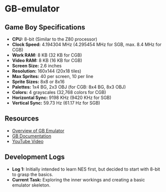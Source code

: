 # GB-emulator

## Game Boy Specifications

- **CPU:** 8-bit (Similar to the Z80 processor)
- **Clock Speed:** 4.194304 MHz (4.295454 MHz for SGB, max. 8.4 MHz for CGB)
- **Work RAM:** 8 KB (32 KB for CGB)
- **Video RAM:** 8 KB (16 KB for CGB)
- **Screen Size:** 2.6 inches
- **Resolution:** 160x144 (20x18 tiles)
- **Max Sprites:** 40 per screen, 10 per line
- **Sprite Sizes:** 8x8 or 8x16
- **Palettes:** 1x4 BG, 2x3 OBJ (for CGB: 8x4 BG, 8x3 OBJ)
- **Colors:** 4 grayscales (32,768 colors for CGB)
- **Horizontal Sync:** 9198 KHz (9420 KHz for SGB)
- **Vertical Sync:** 59.73 Hz (61.17 Hz for SGB)

## Resources

- [Overview of GB Emulator](https://emudev.de/gameboy-emulator/overview/)
- [GB Documentation](https://gekkio.fi/files/gb-docs/gbctr.pdf)
- [YouTube Video](https://www.youtube.com/watch?v=HyzD8pNlpwI)

## Development Logs

- **Log 1:** Initially intended to learn NES first, but decided to start with 8-bit to grasp the basics.
- **Current Task:** Exploring the inner workings and creating a basic emulator skeleton.

